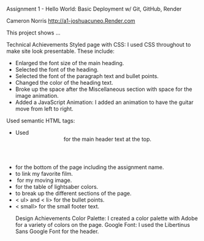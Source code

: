 Assignment 1 - Hello World: Basic Deployment w/ Git, GitHub, Render

Cameron Norris http://a1-joshuacuneo.Render.com

This project shows ...

Technical Achievements
Styled page with CSS: I used CSS throughout to make site look presentable. These include:

- Enlarged the font size of the main heading.
- Selected the font of the heading.
- Selected the font of the paragraph text and bullet points.
- Changed the color of the heading text.
- Broke up the space after the Miscellaneous section with space for the image animation.
- Added a JavaScript Animation: I added an animation to have the guitar move from left to right.

Used semantic HTML tags:

- Used <header> for the main header text at the top.
- <footer> for the bottom of the page including the assignment name.
- <a> to link my favorite film.
- <img> for my moving image.
- <table> for the table of lightsaber colors.
- <section> to break up the different sections of the page.
- < ul> and < li> for the bullet points.
- < small> for the small footer text.
  
Design Achievements
Color Palette: I created a color palette with Adobe for a variety of colors on the page.
Google Font: I used the Libertinus Sans Google Font for the header.

